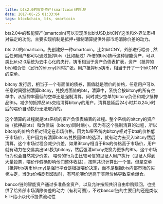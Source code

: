 ```yaml
---
title: bts2.0的智能资产(smartcoin)的机制
date: 2017-06-25 01:33:04
tags: blockchain, bts, smartcoin
---
```


bts2.0中的智能资产(smartcoin)可以实现类似bitUSD,bitCNY这类和外界法币相对锚定的功能，主要实现机制是抵押+强制清算提供外部市场消除价差的动力。


bts 2.0的smartcoin。先创建好一种smartcoin，比如bitCNY，外部进行喂价 , 然后任何用户都可以通过抵押bts（比如超过1.75倍的bts)铸币这种智能资产，可以类比bts2.0系统为去中心化的央行，铸币相当于资产负债表扩表，资产（抵押的bts)和负债（发行的bitcny)同时扩张。用户抵押bts铸币，相当于开了一个bitCNY的空单。


bitcny 发行后，相当于一个有面值的债券，面值就是喂价的价格，任意用户可以任意时间强制清算bitcny，兑换成面值的bts，清算中，系统会按bitcny的所有空单中，从抵押率最低的空单还是强制清算，同时减少空单的bitcny负债和减少抵押品Bts。减少的抵押品bts交给清算bitcny的用户，清算是延后24小时并以24小时后的喂价自动执行无法取消的。  


这个清算的过程就是bts系统的资产负债表缩表的过程。整个系统的bitcny的资产端（抵押品bts）和负债端（bitcny)同时缩小。因为有这个强制清算的过程，所以bitcny的价格会相对锚定在市场价格，因为如果系统内bitcny相对于bts的价格低于市场价，用户因为有清算bitcny兑换回Bts的选项，就有动力去买入bitcny然后清算，这个市场过程会减少价差，如果Bitcny相当于Bts的价格高于市场价，用户就有动力在交易卖出bts换为bitcny，然后强清bitcny兑换为更多的Bts，这个市场行为也会自然减少价差。 喂价的行为由比较可信的见证人用户执行（见证人得到大量投票，喂价作假确影响他们整体收益），按照共识计算出一个值，但是空单（抵押bts铸币bitcny)是强行平仓是根据喂价决定，而不是根据bts内部市场的买卖决定，当Bts价格剧烈波动时，有可能喂价远高于实际价格导致空单爆仓。


bancor链的智能资产通过多准备金资产，以及允许按照共识自由申购赎回，也提供了给外部市场消除价差的动力（有利可图），不过bancor链的主要目的还是类似ETF给小众代币提供流动性